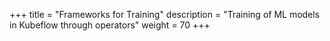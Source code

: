+++
title = "Frameworks for Training"
description = "Training of ML models in Kubeflow through operators"
weight = 70
+++
